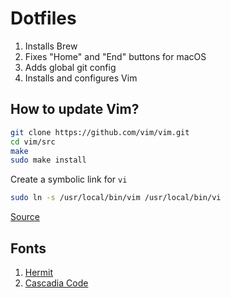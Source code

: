 # Dotfiles

1. Installs Brew
2. Fixes "Home" and "End" buttons for macOS
3. Adds global git config
4. Installs and configures Vim

## How to update Vim?

```sh
git clone https://github.com/vim/vim.git
cd vim/src
make
sudo make install
```

Create a symbolic link for `vi`
```sh
sudo ln -s /usr/local/bin/vim /usr/local/bin/vi
```

[Source](https://medium.com/swlh/vim-is-vulnerable-update-vim-on-macos-66402e5ab46a)

## Fonts
1. [Hermit](https://github.com/pcaro90/hermit)
2. [Cascadia Code](https://github.com/microsoft/cascadia-code)

